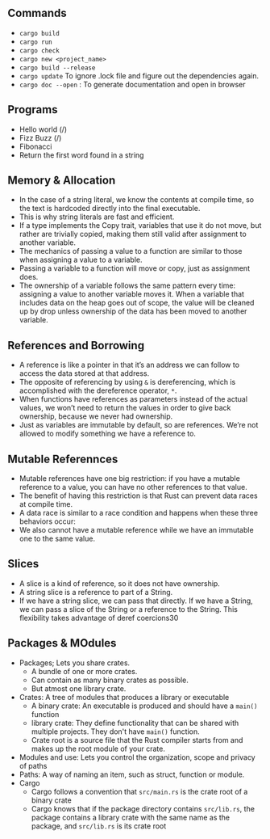 ## Commands
* `cargo build`
* `cargo run`
* `cargo check`
* `cargo new <project_name>`
* `cargo build --release`
* `cargo update` To ignore .lock file and figure out the dependencies again.
* `cargo doc --open` : To generate documentation and open in browser

## Programs
* Hello world (/)
* Fizz Buzz (/)
* Fibonacci
* Return the first word found in a string

## Memory & Allocation
* In the case of a string literal, we know the contents at compile time, so the text is hardcoded directly into the final executable. 
* This is why string literals are fast and efficient.
* If a type implements the Copy trait, variables that use it do not move, but rather are trivially copied, making them still valid after assignment to another variable.
* The mechanics of passing a value to a function are similar to those when assigning a value to a variable. 
* Passing a variable to a function will move or copy, just as assignment does. 
* The ownership of a variable follows the same pattern every time: assigning a value to another variable moves it. When a variable that includes data on the heap goes out of scope, the value will be cleaned up by drop unless ownership of the data has been moved to another variable.

## References and Borrowing
* A reference is like a pointer in that it’s an address we can follow to access the data stored at that address.
*  The opposite of referencing by using `&` is dereferencing, which is accomplished with the dereference operator, `*`.
* When functions have references as parameters instead of the actual values, we won’t need to return the values in order to give back ownership, because we never had ownership.
* Just as variables are immutable by default, so are references. We’re not allowed to modify something we have a reference to.

## Mutable Referennces
* Mutable references have one big restriction: if you have a mutable reference to a value, you can have no other references to that value.
* The benefit of having this restriction is that Rust can prevent data races at compile time. 
* A data race is similar to a race condition and happens when these three behaviors occur:
*  We also cannot have a mutable reference while we have an immutable one to the same value.

## Slices
* A slice is a kind of reference, so it does not have ownership.
* A string slice is a reference to part of a String.
* If we have a string slice, we can pass that directly. If we have a String, we can pass a slice of the String or a reference to the String. This flexibility takes advantage of deref coercions30

## Packages & MOdules
* Packages; Lets you share crates.
    * A bundle of one or more crates.
    * Can contain as many binary crates as possible.
    * But atmost one library crate.
* Crates: A tree of modules that produces a library or executable
    * A binary crate: An executable is produced and should have a `main()` function
    * library crate: They define functionality that can be shared with multiple projects. They don't have `main()` function.
    * Crate root is a source file that the Rust compiler starts from and makes up the root module of your crate.
* Modules and use: Lets you control the organization, scope and privacy of paths
* Paths: A way of naming an item, such as struct, function or module.
* Cargo
    * Cargo follows a convention that `src/main.rs` is the crate root of a binary crate
    * Cargo knows that if the package directory contains `src/lib.rs`, the package contains a library crate with the same name as the package, and `src/lib.rs` is its crate root

